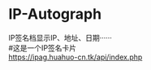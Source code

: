 # IP-Autograph
IP签名档显示IP、地址、日期······<br />
#这是一个IP签名卡片<br />
<a href="https://ipag.huahuo-cn.tk/api/index.php">https://ipag.huahuo-cn.tk/api/index.php</a>

